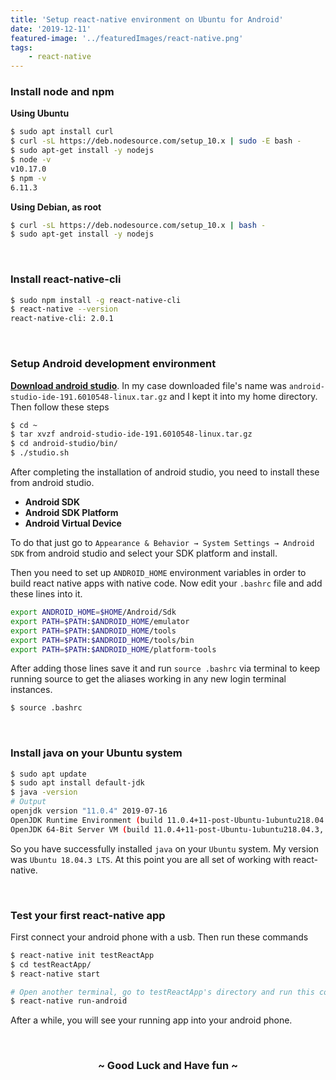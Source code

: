 ```yaml
---
title: 'Setup react-native environment on Ubuntu for Android'
date: '2019-12-11'
featured-image: '../featuredImages/react-native.png'
tags: 
    - react-native
---
```


<h3><i class="fab fa-node"></i> Install node and npm</h3>

**Using Ubuntu**

```bash
$ sudo apt install curl
$ curl -sL https://deb.nodesource.com/setup_10.x | sudo -E bash -
$ sudo apt-get install -y nodejs
$ node -v
v10.17.0
$ npm -v
6.11.3
```

**Using Debian, as root**

```bash
$ curl -sL https://deb.nodesource.com/setup_10.x | bash -
$ sudo apt-get install -y nodejs
```

<br/>
<h3><i class="fas fa-angle-right"></i> Install react-native-cli</h3>

```bash
$ sudo npm install -g react-native-cli
$ react-native --version
react-native-cli: 2.0.1
```

<br/>
<h3><i class="fab fa-android"></i> Setup Android development environment</h3>

**[Download android studio](https://developer.android.com/studio/index.html)**. In my case downloaded file's name was `android-studio-ide-191.6010548-linux.tar.gz` and I kept it into my home directory. Then follow these steps

```bash
$ cd ~
$ tar xvzf android-studio-ide-191.6010548-linux.tar.gz
$ cd android-studio/bin/
$ ./studio.sh
```

After completing the installation of android studio, you need to install these from android studio.

- **Android SDK**
- **Android SDK Platform**
- **Android Virtual Device**

To do that just go to `Appearance & Behavior → System Settings → Android SDK` from android studio and select your SDK platform and install.

Then you need to set up `ANDROID_HOME` environment variables in order to build react native apps with native code. Now edit your `.bashrc` file and add these lines into it.

```bash
export ANDROID_HOME=$HOME/Android/Sdk
export PATH=$PATH:$ANDROID_HOME/emulator
export PATH=$PATH:$ANDROID_HOME/tools
export PATH=$PATH:$ANDROID_HOME/tools/bin
export PATH=$PATH:$ANDROID_HOME/platform-tools
```

After adding those lines save it and run `source .bashrc` via terminal to keep running source to get the aliases working in any new login terminal instances.

```bash
$ source .bashrc
```

<br/>
<h3><i class="fab fa-java"></i> Install java on your Ubuntu system</h3>

```bash
$ sudo apt update
$ sudo apt install default-jdk
$ java -version
# Output
openjdk version "11.0.4" 2019-07-16
OpenJDK Runtime Environment (build 11.0.4+11-post-Ubuntu-1ubuntu218.04.3)
OpenJDK 64-Bit Server VM (build 11.0.4+11-post-Ubuntu-1ubuntu218.04.3, mixed mode, sharing)
```

So you have successfully installed `java` on your `Ubuntu` system. My version was `Ubuntu 18.04.3 LTS`. At this point you are all set of working with react-native.

<br/>
<h3><i class="fas fa-spell-check"></i> Test your first react-native app</h3>

First connect your android phone with a usb. Then run these commands

```bash
$ react-native init testReactApp
$ cd testReactApp/
$ react-native start

# Open another terminal, go to testReactApp's directory and run this command
$ react-native run-android
```

After a while, you will see your running app into your android phone.

<br/>
<div align='center'><h3> ~ Good Luck and Have fun <i class="far fa-smile-wink"></i> ~ </h3></div>
